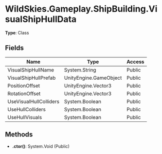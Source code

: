 ﻿# WildSkies.Gameplay.ShipBuilding.VisualShipHullData

**Type**: Class

## Fields

| Name | Type | Access |
|------|------|--------|
| VisualShipHullName | System.String | Public |
| VisualShipHullPrefab | UnityEngine.GameObject | Public |
| PositionOffset | UnityEngine.Vector3 | Public |
| RotationOffset | UnityEngine.Vector3 | Public |
| UseVisualHullColliders | System.Boolean | Public |
| UseHullColliders | System.Boolean | Public |
| UseHullVisuals | System.Boolean | Public |

## Methods

- **.ctor()**: System.Void (Public)

